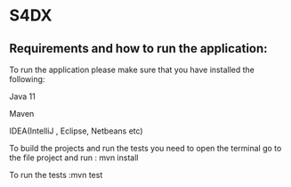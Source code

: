 # S4DX

## Requirements and how to run the application:
To run the application please make sure that you have installed the following:

Java 11

Maven 

IDEA(IntelliJ , Eclipse, Netbeans etc)


To build the projects and run the tests you need to open the terminal go to the file project and run :
mvn install

To run the tests :mvn test

